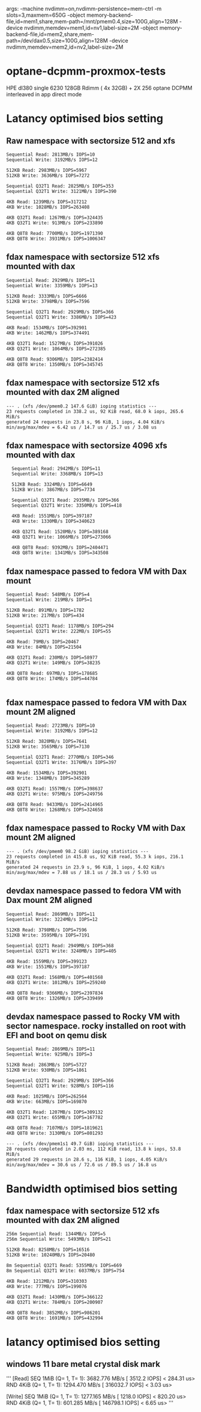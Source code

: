 args: -machine nvdimm=on,nvdimm-persistence=mem-ctrl -m slots=3,maxmem=650G -object memory-backend-file,id=mem1,share,mem-path=/mnt/pmem0.4,size=100G,align=128M -device nvdimm,memdev=mem1,id=nv1,label-size=2M -object memory-backend-file,id=mem2,share,mem-path=/dev/dax0.5,size=100G,align=128M -device nvdimm,memdev=mem2,id=nv2,label-size=2M


# optane-dcpmm-proxmox-tests

HPE dl380 single 6230 128GB Rdimm ( 4x 32GB)  +  2X 256 optane DCPMM interleaved in app direct mode

# Latancy optimised bios setting
## Raw namespace with sectorsize 512 and xfs

```
Sequential Read: 2813MB/s IOPS=10
Sequential Write: 3192MB/s IOPS=12

512KB Read: 2983MB/s IOPS=5967
512KB Write: 3636MB/s IOPS=7272

Sequential Q32T1 Read: 2825MB/s IOPS=353
Sequential Q32T1 Write: 3121MB/s IOPS=390

4KB Read: 1239MB/s IOPS=317212
4KB Write: 1028MB/s IOPS=263408

4KB Q32T1 Read: 1267MB/s IOPS=324435
4KB Q32T1 Write: 913MB/s IOPS=233890

4KB Q8T8 Read: 7700MB/s IOPS=1971390
4KB Q8T8 Write: 3931MB/s IOPS=1006347
```

## fdax namespace with sectorsize 512 xfs mounted with dax

```
Sequential Read: 2929MB/s IOPS=11
Sequential Write: 3359MB/s IOPS=13

512KB Read: 3333MB/s IOPS=6666
512KB Write: 3798MB/s IOPS=7596

Sequential Q32T1 Read: 2929MB/s IOPS=366
Sequential Q32T1 Write: 3386MB/s IOPS=423

4KB Read: 1534MB/s IOPS=392901
4KB Write: 1462MB/s IOPS=374491

4KB Q32T1 Read: 1527MB/s IOPS=391026
4KB Q32T1 Write: 1064MB/s IOPS=272385

4KB Q8T8 Read: 9306MB/s IOPS=2382414
4KB Q8T8 Write: 1350MB/s IOPS=345745
```

## fdax namespace with sectorsize 512 xfs mounted with dax 2M aligned
```
--- . (xfs /dev/pmem0.2 147.6 GiB) ioping statistics ---
23 requests completed in 338.2 us, 92 KiB read, 68.0 k iops, 265.6 MiB/s
generated 24 requests in 23.8 s, 96 KiB, 1 iops, 4.04 KiB/s
min/avg/max/mdev = 6.42 us / 14.7 us / 25.7 us / 3.08 us
```

## fdax namespace with sectorsize 4096 xfs mounted with dax

```
  Sequential Read: 2942MB/s IOPS=11
  Sequential Write: 3368MB/s IOPS=13
  
  512KB Read: 3324MB/s IOPS=6649
  512KB Write: 3867MB/s IOPS=7734
  
  Sequential Q32T1 Read: 2935MB/s IOPS=366
  Sequential Q32T1 Write: 3350MB/s IOPS=418
  
  4KB Read: 1551MB/s IOPS=397187
  4KB Write: 1330MB/s IOPS=340623
  
  4KB Q32T1 Read: 1520MB/s IOPS=389168
  4KB Q32T1 Write: 1066MB/s IOPS=273066
  
  4KB Q8T8 Read: 9392MB/s IOPS=2404471
  4KB Q8T8 Write: 1341MB/s IOPS=343508
```


## fdax namespace passed to fedora VM with Dax mount
```
Sequential Read: 548MB/s IOPS=4
Sequential Write: 219MB/s IOPS=1

512KB Read: 891MB/s IOPS=1782
512KB Write: 217MB/s IOPS=434

Sequential Q32T1 Read: 1178MB/s IOPS=294
Sequential Q32T1 Write: 222MB/s IOPS=55

4KB Read: 79MB/s IOPS=20467
4KB Write: 84MB/s IOPS=21504

4KB Q32T1 Read: 230MB/s IOPS=58977
4KB Q32T1 Write: 149MB/s IOPS=38235

4KB Q8T8 Read: 697MB/s IOPS=178685
4KB Q8T8 Write: 174MB/s IOPS=44784


```

## fdax namespace passed to fedora VM with Dax mount 2M aligned

```
Sequential Read: 2723MB/s IOPS=10
Sequential Write: 3192MB/s IOPS=12

512KB Read: 3820MB/s IOPS=7641
512KB Write: 3565MB/s IOPS=7130

Sequential Q32T1 Read: 2770MB/s IOPS=346
Sequential Q32T1 Write: 3176MB/s IOPS=397

4KB Read: 1534MB/s IOPS=392901
4KB Write: 1348MB/s IOPS=345289

4KB Q32T1 Read: 1557MB/s IOPS=398637
4KB Q32T1 Write: 975MB/s IOPS=249756

4KB Q8T8 Read: 9433MB/s IOPS=2414965
4KB Q8T8 Write: 1268MB/s IOPS=324658
```
## fdax namespace passed to Rocky VM with Dax mount 2M aligned
```
--- . (xfs /dev/pmem0 98.2 GiB) ioping statistics ---
23 requests completed in 415.8 us, 92 KiB read, 55.3 k iops, 216.1 MiB/s
generated 24 requests in 23.9 s, 96 KiB, 1 iops, 4.02 KiB/s
min/avg/max/mdev = 7.88 us / 18.1 us / 28.3 us / 5.93 us
```


## devdax namespace passed to fedora VM with Dax mount 2M aligned
```
Sequential Read: 2869MB/s IOPS=11
Sequential Write: 3224MB/s IOPS=12

512KB Read: 3798MB/s IOPS=7596
512KB Write: 3595MB/s IOPS=7191

Sequential Q32T1 Read: 2949MB/s IOPS=368
Sequential Q32T1 Write: 3240MB/s IOPS=405

4KB Read: 1559MB/s IOPS=399123
4KB Write: 1551MB/s IOPS=397187

4KB Q32T1 Read: 1568MB/s IOPS=401568
4KB Q32T1 Write: 1012MB/s IOPS=259240

4KB Q8T8 Read: 9366MB/s IOPS=2397834
4KB Q8T8 Write: 1326MB/s IOPS=339499
```

## devdax namespace passed to Rocky VM with sector namespace.  rocky installed on root with EFI and boot on qemu disk
```
Sequential Read: 2869MB/s IOPS=11
Sequential Write: 925MB/s IOPS=3

512KB Read: 2863MB/s IOPS=5727
512KB Write: 930MB/s IOPS=1861

Sequential Q32T1 Read: 2929MB/s IOPS=366
Sequential Q32T1 Write: 928MB/s IOPS=116

4KB Read: 1025MB/s IOPS=262564
4KB Write: 663MB/s IOPS=169870

4KB Q32T1 Read: 1207MB/s IOPS=309132
4KB Q32T1 Write: 655MB/s IOPS=167782

4KB Q8T8 Read: 7107MB/s IOPS=1819621
4KB Q8T8 Write: 3130MB/s IOPS=801293
```

```
--- . (xfs /dev/pmem1s1 49.7 GiB) ioping statistics ---
28 requests completed in 2.03 ms, 112 KiB read, 13.8 k iops, 53.8 MiB/s
generated 29 requests in 28.6 s, 116 KiB, 1 iops, 4.05 KiB/s
min/avg/max/mdev = 30.6 us / 72.6 us / 89.5 us / 16.8 us
```

# Bandwidth optimised bios setting
## fdax namespace with sectorsize 512 xfs mounted with dax 2M aligned

```
256m Sequential Read: 1344MB/s IOPS=5
256m Sequential Write: 5493MB/s IOPS=21

512KB Read: 8258MB/s IOPS=16516
512KB Write: 10240MB/s IOPS=20480

8m Sequential Q32T1 Read: 5355MB/s IOPS=669
8m Sequential Q32T1 Write: 6037MB/s IOPS=754

4KB Read: 1212MB/s IOPS=310303
4KB Write: 777MB/s IOPS=199076

4KB Q32T1 Read: 1430MB/s IOPS=366122
4KB Q32T1 Write: 784MB/s IOPS=200907

4KB Q8T8 Read: 3852MB/s IOPS=986201
4KB Q8T8 Write: 1691MB/s IOPS=432994
```
# latancy optimised bios setting
## windows 11 bare metal crystal disk mark

'''
[Read]
  SEQ    1MiB (Q=  1, T= 1):  3682.776 MB/s [   3512.2 IOPS] <   284.31 us>
  RND    4KiB (Q=  1, T= 1):  1294.470 MB/s [ 316032.7 IOPS] <     3.03 us>

[Write]
  SEQ    1MiB (Q=  1, T= 1):  1277.165 MB/s [   1218.0 IOPS] <   820.20 us>
  RND    4KiB (Q=  1, T= 1):   601.285 MB/s [ 146798.1 IOPS] <     6.65 us>
'''
